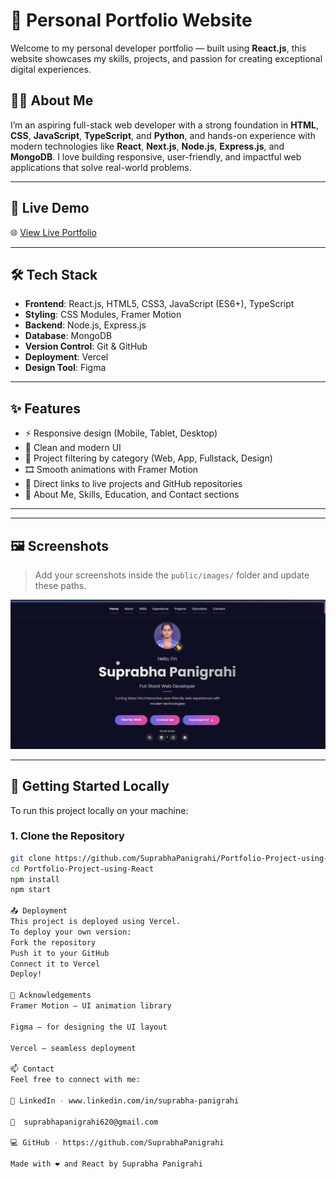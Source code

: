 # 💼 Personal Portfolio Website

Welcome to my personal developer portfolio — built using **React.js**, this website showcases my skills, projects, and passion for creating exceptional digital experiences.

## 🧑‍💻 About Me

I’m an aspiring full-stack web developer with a strong foundation in **HTML**, **CSS**, **JavaScript**, **TypeScript**, and **Python**, and hands-on experience with modern technologies like **React**, **Next.js**, **Node.js**, **Express.js**, and **MongoDB**. I love building responsive, user-friendly, and impactful web applications that solve real-world problems.

---

## 🚀 Live Demo

🌐 [View Live Portfolio](https://your-portfolio-url.vercel.app)


---

## 🛠️ Tech Stack

- **Frontend**: React.js, HTML5, CSS3, JavaScript (ES6+), TypeScript
- **Styling**: CSS Modules, Framer Motion
- **Backend**: Node.js, Express.js
- **Database**: MongoDB
- **Version Control**: Git & GitHub
- **Deployment**: Vercel
- **Design Tool**: Figma

---

## ✨ Features

- ⚡ Responsive design (Mobile, Tablet, Desktop)
- 🎨 Clean and modern UI
- 🧩 Project filtering by category (Web, App, Fullstack, Design)
- 🎞️ Smooth animations with Framer Motion
- 🔗 Direct links to live projects and GitHub repositories
- 🧠 About Me, Skills, Education, and Contact sections

---

---

## 🖼️ Screenshots

> Add your screenshots inside the `public/images/` folder and update these paths.

![Hero Section](./public/images/Portfolio_React.png)  


---

## 📌 Getting Started Locally

To run this project locally on your machine:

### 1. Clone the Repository

```bash
git clone https://github.com/SuprabhaPanigrahi/Portfolio-Project-using-React
cd Portfolio-Project-using-React
npm install
npm start

📤 Deployment
This project is deployed using Vercel.
To deploy your own version:
Fork the repository
Push it to your GitHub
Connect it to Vercel
Deploy!

🙌 Acknowledgements
Framer Motion – UI animation library

Figma – for designing the UI layout

Vercel – seamless deployment

📫 Contact
Feel free to connect with me:

💼 LinkedIn - www.linkedin.com/in/suprabha-panigrahi 

📧  suprabhapanigrahi620@gmail.com  

💻 GitHub - https://github.com/SuprabhaPanigrahi 

Made with ❤️ and React by Suprabha Panigrahi
